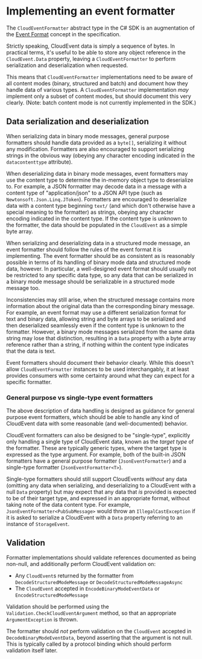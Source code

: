 # Implementing an event formatter

The `CloudEventFormatter` abstract type in the C# SDK is an
augmentation of the [Event
Format](https://github.com/cloudevents/spec/blob/v1.0.1/spec.md#event-format)
concept in the specification.

Strictly speaking, CloudEvent data is simply a sequence of bytes. In
practical terms, it's useful to be able to store any object
reference in the `CloudEvent.Data` property, leaving a
`CloudEventFormatter` to perform serialization and deserialization
when requested.

This means that `CloudEventFormatter` implementations need to be
aware of all content modes (binary, structured and batch) and
document how they handle data of various types. A
`CloudEventFormatter` implementation *may* implement only a subset
of content modes, but should document this very clearly. (Note:
batch content mode is not currently implemented in the SDK.)

## Data serialization and deserialization

When serializing data in binary mode messages, general purpose formatters
should handle data provided as a `byte[]`, serializing it without any
modification. Formatters are also encouraged to support serializing
strings in the obvious way (obeying any character encoding indicated
in the `datacontenttype` attribute).

When deserializing data in binary mode messages, event formatters
may use the content type to determine the in-memory object type to
deserialize to. For example, a JSON formatter may decode data in a
message with a content type of "application/json" to a JSON API type
(such as `Newtonsoft.Json.Linq.JToken`). Formatters are encouraged
to deserialize data with a content type beginning `text/` (and which
don't otherwise have a special meaning to the formatter) as
strings, obeying any character encoding indicated in the content
type. If the content type is unknown to the formatter, the data
should be populated in the `CloudEvent` as a simple byte array.

When serializing and deserializing data in a structured mode
message, an event formatter should follow the rules of the event
format it is implementing. The event formatter should be as
consistent as is reasonably possible in terms of its handling of
binary mode data and structured mode data, however. In particular, a
well-designed event format should usually not be restricted to any
specific data type, so any data that can be serialized in a binary
mode message should be serializable in a structured mode message
too.

Inconsistencies may still arise, when the structured message
contains more information about the original data than the
corresponding binary message. For example, an event format may use a
different serialization format for text and binary data, allowing
string and byte arrays to be serialized and then deserialized
seamlessly even if the content type is unknown to the formatter.
However, a binary mode messages serialized from the same data string may
lose that distinction, resulting in a `Data` property with a byte
array reference rather than a string, if nothing within the content
type indicates that the data is text.

Event formatters should document their behavior clearly. While this
doesn't allow `CloudEventFormatter` instances to be used
interchangably, it at least provides consumers with some certainty
around what they can expect for a specific formatter.

### General purpose vs single-type event formatters

The above description of data handling is designed as guidance for
general purpose event formatters, which should be able to handle any
kind of CloudEvent data with some reasonable (and well-documented)
behavior.

CloudEvent formatters can also be designed to be "single-type",
explicitly only handling a single type of CloudEvent data, known 
as the *target type* of the formatter. These are typically generic
types, where the target type is expressed as the type argument. For
example, both of the built-in JSON formatters have a general purpose
formatter (`JsonEventFormatter`) and a single-type formatter
(`JsonEventFormatter<T>`).

Single-type formatters should still support CloudEvents *without*
any data (omitting any data when serializing, and deserializing to a
CloudEvent with a null `Data` property) but may expect that any data
that *is* provided is expected to be of their target type, and
expressed in an appropriate format, without taking note of the data
content type. For example, `JsonEventFormatter<PubSubMessage>` would
throw an `IllegalCastException` if it is asked to serialize a
CloudEvent with a `Data` property referring to an instance of
`StorageEvent`.

## Validation

Formatter implementations should validate references documented as
being non-null, and additionally perform CloudEvent validation on:

- Any `CloudEvent`s returned by the formatter from
  `DecodeStructuredModeMessage` or `DecodeStructuredModeMessageAsync`
- The `CloudEvent` accepted in `EncodeBinaryModeEventData` or
  `EncodeStructuredModeMessage`

Validation should be performed using the `Validation.CheckCloudEventArgument`
method, so that an appropriate `ArgumentException` is thrown.

The formatter should *not* perform validation on the `CloudEvent`
accepted in `DecodeBinaryModeEventData`, beyond asserting that the
argument is not null. This is typically called by a protocol binding
which should perform validation itself later.
